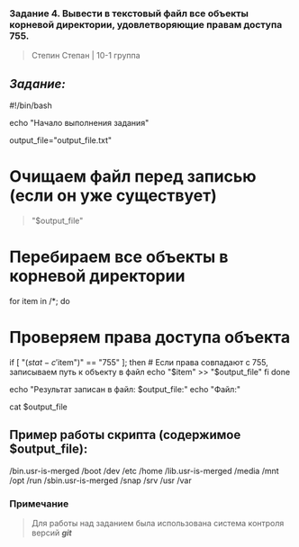### Задание 4. Вывести в текстовый файл все объекты корневой директории, удовлетворяющие правам доступа 755.

> Степин Степан | 10-1 группа

## *Задание:*


#!/bin/bash

echo "Начало выполнения задания"

output_file="output_file.txt"
# Очищаем файл перед записью (если он уже существует)
> "$output_file"

# Перебираем все объекты в корневой директории
for item in /*; do
  # Проверяем права доступа объекта
  if [ "$(stat -c '%a' "$item")" == "755" ]; then
    # Если права совпадают с 755, записываем путь к объекту в файл
    echo "$item" >> "$output_file"
  fi
done

echo "Результат записан в файл: $output_file:"
echo "Файл:"

cat $output_file


## Пример работы скрипта (содержимое $output_file):


/bin.usr-is-merged
/boot
/dev
/etc
/home
/lib.usr-is-merged
/media
/mnt
/opt
/run
/sbin.usr-is-merged
/snap
/srv
/usr
/var


### Примечание

> Для работы над заданием была использована система контроля версий ***git***
